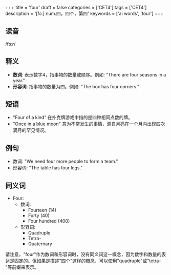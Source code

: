 +++
title = 'four'
draft = false
categories = ['CET4']
tags = ['CET4']
description = '[fɔː] num.四，四个，第四'
keywords = ['ai words', 'four']
+++

## 读音
/fɔːr/

## 释义
- **数词**: 表示数字4，指事物的数量或顺序。例如: "There are four seasons in a year."
- **形容词**: 指事物的数量为四。例如: "The box has four corners."

## 短语
- "Four of a kind" 在扑克牌游戏中指的是四种相同点数的牌。
- "Once in a blue moon" 意为不常发生的事情，源自月亮在一个月内出现四次满月的罕见情况。

## 例句
- 数词: "We need four more people to form a team."
- 形容词: "The table has four legs."

## 同义词
- Four: 
  - 数词: 
    - Fourteen (14)
    - Forty (40)
    - Four hundred (400)
  - 形容词: 
    - Quadruple
    - Tetra-
    - Quaternary

请注意，"four"作为数词和形容词时，没有同义词这一概念，因为数字和数量的表达是固定的。但如果是描述"四个"这样的概念，可以使用"quadruple"或"tetra-"等前缀来表示。
